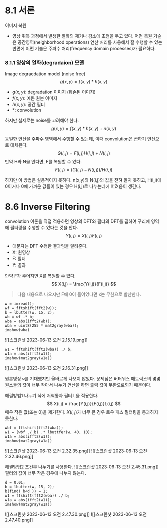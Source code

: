 # 8.1 서론
이미지 복원
- 영상 취득 과정에서 발생한 열화의 제거나 감소에 초점을 두고 있다.
어떤 복원 기술은 공간영역(neighborhood operations) 연산 처리를 사용해서 잘 수행할 수 있는 반면에 어떤 기술은 주파수 처리(frequency domain processes)가 필요하다.

### 8.1.1 영상의 열화(degradaion) 모델
Image degraedation model (noise free)
$$
g(x,y) = f(x,y) * h(x,y)
$$
- $g(x,y)$: degradation 이미지 (훼손된 이미지)
- $f(x,y)$: 예쁜 원본 이미지
- $h(x,y)$: 공간 필터
- $*$: convolution

하지만 실제로는 noise를 고려해야 한다.
$$
g(x,y) = f(x,y) * h(x,y)+n(x,y)
$$

동일한 연산을 주파수 영역에서 수행할 수 있는데,
이때 convolution은 곱하기 연산으로 대체된다.
$$
G(i,j) = F(i,j)H(i,j)+N(i,j)
$$
만약 H와 N을 안다면,
F를 복원할 수 있다.
$$
F(i,j) = (G(i,j)-N(i,j))/H(i,j)
$$

하지만 이 방법은 실용적이지 못하다.
n(x,y)와 N(i,j)의 값을 전혀 알지 못하고, 
H(i,j)에 0이거나 0에 가까운 값들이 있는 경우 H(i,j)로 나누는데에 어려움이 생긴다.

# 8.6 Inverse Filtering
convolution 이론을 직접 적용하면 영상의 DFT와 필터의 DFT를 곱하여 푸리에 영역에 필터링을 수행할 수 있다는 것을 안다.
$$
Y(i,j) = X(i,j)F(i,j)
$$
- 대문자는 DFT 수행한 결과임을 알려준다.
- X: 원영상
- F: 필터
- Y: 결과

만약 F가 주어지면 X를 복원할 수 있다.
$$
X(i,j) = \frac{Y(i,j)}{F(i,j)}
$$
> 다음 내용으로 나오지만 F에 0이 들어있다면 x는 무한으로 발산한다.


```
w = imread();
wf = fftshift(fft2(w));
b = lbutter(w, 15, 2);
wb = wf .* b;
wba = abs(ifft2(wb));
wba = uint8(255 * mat2gray(wba));
imshow(wba)
```
![[스크린샷 2023-06-13 오전 2.15.19.png]]

```
w1 = fftshift(fft2(wba)) ./ b;
w1a = abs(ifft2(w1));
imshow(mat2gray(w1a))
```
![[스크린샷 2023-06-13 오전 2.16.31.png]]

원본영상 `w`를 기대했지만 올바르게 나오지 않았다.
문제점은 버터워스 매트릭스의 몇몇 원소들의 값이 너무 작아서 나누기 연산을 하면 출력 값이 무한으로되기 때문이다.

해결방법1
나누기 식에 저역통과 필터 L을 적용한다.
$$
X(i,j) = \frac{Y(i,j)}{F(i,j)}L(i,j)
$$
매우 작은 값(또는 0)을 제거한다.
$X(i,j)$가 너무 큰 경우 로우 패스 필터링을 통과하지 못한다.
```
wbf = fftshift(fft2(wba));
w1 = (wbf ./ b) .* lbuttfer(w, 40, 10);
w1a = abs(ifft2(w1));
imshow(mat2gray(w1a))
```
![[스크린샷 2023-06-13 오전 2.32.35.png]]
![[스크린샷 2023-06-13 오전 2.32.46.png]]


해결방법2
조건부 나누기를 사용한다.
![[스크린샷 2023-06-13 오전 2.45.31.png]]
필터의 값이 너무 작은 경우에 나누지 않는다.
```
d = 0.01;
b = lbutter(w, 15, 2);
b(find( b<d )) = 1;
w1 = ffshift(fft2(wba)) ./ b;
w1a = abs(ifft2(w1));
imshow(mat2gray(w1a))
```
![[스크린샷 2023-06-13 오전 2.47.30.png]]
![[스크린샷 2023-06-13 오전 2.47.40.png]]
